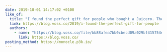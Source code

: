 ```yaml
---
date: 2019-10-01 14:17:02 +0100
like_of:
  title: "I found the perfect gift for people who bought a Juicero. The Commuter Trucker Jacket Levi's with Google Jacquard. https://atap.google.com/jacquard/collaborations/levi-commuter - It's a smart jacket. I didn't know regular jackets were just dumb pieces of garment."
  link: https://blog.voss.co/2019/i-found-the-perfect-gift-for-people
  authors:
    - name: "https://blog.voss.co/file/bb88afea7bb0cbecd09a029bf415754e/thumb.jpg"
      link: https://blog.voss.co/
posting_method: https://monocle.p3k.io/
---
```

